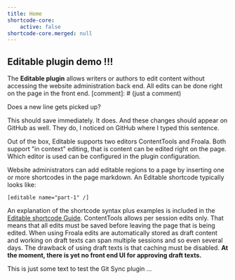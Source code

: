 ```yaml
---
title: Home
shortcode-core:
    active: false
shortcode-core.merged: null
---
```


## Editable plugin demo !!!

The **Editable plugin** allows writers or authors to edit content without accessing the website administration back end. All edits can be done right on the page in the front end. [comment]: # (just a comment)

Does a new line gets picked up?

This should save immediately. It does. And these changes should appear on GitHub as well. They do, I noticed on GitHub where I typed this sentence.

Out of the box, Editable supports two editors ContentTools and Froala. Both support "in context" editing, that is content can be edited right on the page. Which editor is used can be configured in the plugin configuration.

Website administrators can add editable regions to a page by inserting one or more shortcodes in the page markdown. An Editable shortcode typically looks like:

`[editable name="part-1" /]`

An explanation of the shortcode syntax plus examples is included in the [Editable shortcode Guide](shortcode-guide).
ContentTools allows per session edits only. That means that all edits must be saved before leaving the page that is being edited. When using Froala edits are automatically stored as draft content and working on draft texts can span multiple sessions and so even several days. The drawback of using draft texts is that caching must be disabled. **At the moment, there is yet no front end UI for approving draft texts.**

This is just some text to test the Git Sync plugin ...

